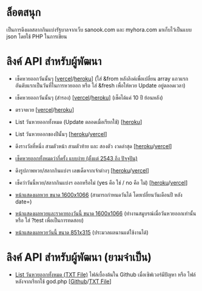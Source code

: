 # ล็อตสนุก
เป็นการดึงผลสลากกินแบ่งรัฐบาลจากเว็บ sanook.com และ myhora.com มาเก็บไว้เป็นแบบ json โดยใช้ PHP ในการเขียน

# ลิงค์ API สำหรับผู้พัฒนา
* เช็คหวยออกวันนั้นๆ [[vercel](https://lottsanook.vercel.app/api/?date=01102563)/[heroku](https://lottsanook.herokuapp.com/?date=01102563)] (ใส่ &from หลังลิงค์เพื่อเปลี่ยน array แถวแรกอันดับแรกเป็นวันที่ในการหวยออก หรือ ใส่ &fresh เพื่อให้หวย Update อยู่ตลอดเวลา)

* เช็คหวยออกวันนั้นๆ (สำรอง) [[vercel](https://lottsanook.vercel.app/api/index2.php?date=01102563)/[heroku](https://lottsanook.herokuapp.com/index2.php?date=01102563)] (เช็คได้แค่ 10 ปี ย้อนหลัง)

* ตรวจหวย [[vercel](https://lottsanook.vercel.app/api/checklottery.php?by=01032564&search=835573)/[heroku](https://lottsanook.herokuapp.com/checklottery.php?by=01032564&search=835573)]

* List วันหวยออกทั้งหมด (Update ตลอดเมื่อเรียกใช้) [[heroku](https://lottsanook.herokuapp.com/god.php)]

* List วันหวยออกของปีนั้นๆ [[heroku](https://lottsanook.herokuapp.com/gdpy.php?year=2555)/[vercel](https://lottsanook.vercel.app/api/gdpy.php?year=2555)]

* ดึงรางวัลที่หนึ่ง สามตัวหน้า สามตัวท้าย และ สองตัว งวดล่าสุด [[heroku](http://lottsanook.herokuapp.com/lastlot/)/[vercel](https://lottsanook.vercel.app/api/lastlot.php)]

* [เช็คหวยออกทั้งหมดว่ากี่ครั้ง แบบง่าย (ตั้งแต่ 2543 ถึง ปัจจุปัน)](https://lottsanook.herokuapp.com/finddol.php?search=81)

* ดึงรูปภาพหวย/สลากกินแบ่งฯ เลขเด็ดจากเจ้าต่างๆ [[heroku](https://lottsanook.herokuapp.com/getchit.php)/[vercel](https://lottsanook.vercel.app/api/getchit.php)]

* เช็คว่าวันนี้หวย/สลากกินแบ่งฯ ออกหรือไม่ (yes คือ ใช่ / no คือ ไม่) [[heroku](https://lottsanook.herokuapp.com/reto.php)/[vercel](https://lottsanook.vercel.app/api/reto.php)]

* [หน้าแสดงผลหวย ขนาด 1600x1066](http://lottsanook.herokuapp.com/viewlot.php?date=01022563) (สามารถกำหนดวันได้ โดยเปลี่ยนวันเดือนปี หลัง date=)

* [หน้าแสดงผลหวยและราคาทองวันนี้ ขนาด 1600x1066](https://lottsanook.herokuapp.com/viewlot_gold.php) (ทำงานสมูบรณ์เมื่อวันหวยออกเท่านั้น หรือ ใส่ ?test เพื่อเป็นการทดสอบ)

* [หน้าแสดงผลหวยวันนี้ ขนาด 851x315](https://lottsanook.herokuapp.com/viewlo.php) (ประมวลผลนานแต่ใช้งานได้)

# ลิงค์ API สำหรับผู้พัฒนา (ยามจำเป็น)

* [List วันหวยออกทั้งหมด (TXT File)]() ไฟล์เบื้องต้นใน Github เมื่อเซิฟเวอร์มีปัญหา หรือ ไฟล์หลังจากเรียกใช้ god.php [[Github](https://raw.githubusercontent.com/Quad-B/lottsanook/main/cache/test.txt)/[TXT File](https://lottsanook.herokuapp.com/cache/test.txt)]
